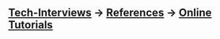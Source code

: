 [Tech-Interviews](../../README.md) -> [References](../References.md) -> [Online Tutorials](../Online%20Tutorials/OnlineTutorials.md)
---